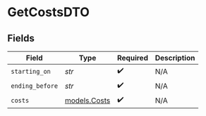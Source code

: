 # GetCostsDTO


## Fields

| Field                              | Type                               | Required                           | Description                        |
| ---------------------------------- | ---------------------------------- | ---------------------------------- | ---------------------------------- |
| `starting_on`                      | *str*                              | :heavy_check_mark:                 | N/A                                |
| `ending_before`                    | *str*                              | :heavy_check_mark:                 | N/A                                |
| `costs`                            | [models.Costs](../models/costs.md) | :heavy_check_mark:                 | N/A                                |